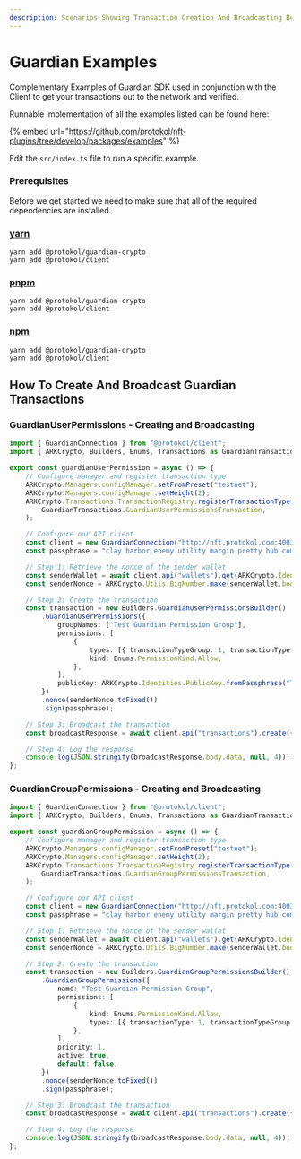 ```yaml
---
description: Scenarios Showing Transaction Creation And Broadcasting Best Practices
---
```


# Guardian Examples

Complementary Examples of Guardian SDK used in conjunction with the Client to get your transactions out to the network and verified.

Runnable implementation of all the examples listed can be found here:

{% embed url="https://github.com/protokol/nft-plugins/tree/develop/packages/examples" %}

Edit the `src/index.ts` file to run a specific example.

### Prerequisites

Before we get started we need to make sure that all of the required dependencies are installed.

### [yarn](https://classic.yarnpkg.com/lang/en/)

```text
yarn add @protokol/guardian-crypto
yarn add @protokol/client
```

### [pnpm](https://pnpm.js.org/)

```text
yarn add @protokol/guardian-crypto
yarn add @protokol/client
```

### [npm](https://www.npmjs.com/)

```text
yarn add @protokol/guardian-crypto
yarn add @protokol/client
```

## How To Create And Broadcast Guardian Transactions

### GuardianUserPermissions - Creating and Broadcasting

```typescript
import { GuardianConnection } from "@protokol/client";
import { ARKCrypto, Builders, Enums, Transactions as GuardianTransactions } from "@protokol/guardian-crypto";

export const guardianUserPermission = async () => {
    // Configure manager and register transaction type
    ARKCrypto.Managers.configManager.setFromPreset("testnet");
    ARKCrypto.Managers.configManager.setHeight(2);
    ARKCrypto.Transactions.TransactionRegistry.registerTransactionType(
        GuardianTransactions.GuardianUserPermissionsTransaction,
    );

    // Configure our API client
    const client = new GuardianConnection("http://nft.protokol.com:4003/api");
    const passphrase = "clay harbor enemy utility margin pretty hub comic piece aerobic umbrella acquire";

    // Step 1: Retrieve the nonce of the sender wallet
    const senderWallet = await client.api("wallets").get(ARKCrypto.Identities.Address.fromPassphrase(passphrase));
    const senderNonce = ARKCrypto.Utils.BigNumber.make(senderWallet.body.data.nonce).plus(1);

    // Step 2: Create the transaction
    const transaction = new Builders.GuardianUserPermissionsBuilder()
        .GuardianUserPermissions({
            groupNames: ["Test Guardian Permission Group"],
            permissions: [
                {
                    types: [{ transactionTypeGroup: 1, transactionType: 2 }],
                    kind: Enums.PermissionKind.Allow,
                },
            ],
            publicKey: ARKCrypto.Identities.PublicKey.fromPassphrase("This is my passphrase"),
        })
        .nonce(senderNonce.toFixed())
        .sign(passphrase);

    // Step 3: Broadcast the transaction
    const broadcastResponse = await client.api("transactions").create({ transactions: [transaction.build().toJson()] });

    // Step 4: Log the response
    console.log(JSON.stringify(broadcastResponse.body.data, null, 4));
};

```



### GuardianGroupPermissions - Creating and Broadcasting

```typescript
import { GuardianConnection } from "@protokol/client";
import { ARKCrypto, Builders, Enums, Transactions as GuardianTransactions } from "@protokol/guardian-crypto";

export const guardianGroupPermission = async () => {
    // Configure manager and register transaction type
    ARKCrypto.Managers.configManager.setFromPreset("testnet");
    ARKCrypto.Managers.configManager.setHeight(2);
    ARKCrypto.Transactions.TransactionRegistry.registerTransactionType(
        GuardianTransactions.GuardianGroupPermissionsTransaction,
    );

    // Configure our API client
    const client = new GuardianConnection("http://nft.protokol.com:4003/api");
    const passphrase = "clay harbor enemy utility margin pretty hub comic piece aerobic umbrella acquire";

    // Step 1: Retrieve the nonce of the sender wallet
    const senderWallet = await client.api("wallets").get(ARKCrypto.Identities.Address.fromPassphrase(passphrase));
    const senderNonce = ARKCrypto.Utils.BigNumber.make(senderWallet.body.data.nonce).plus(1);

    // Step 2: Create the transaction
    const transaction = new Builders.GuardianGroupPermissionsBuilder()
        .GuardianGroupPermissions({
            name: "Test Guardian Permission Group",
            permissions: [
                {
                    kind: Enums.PermissionKind.Allow,
                    types: [{ transactionType: 1, transactionTypeGroup: 1 }],
                },
            ],
            priority: 1,
            active: true,
            default: false,
        })
        .nonce(senderNonce.toFixed())
        .sign(passphrase);

    // Step 3: Broadcast the transaction
    const broadcastResponse = await client.api("transactions").create({ transactions: [transaction.build().toJson()] });

    // Step 4: Log the response
    console.log(JSON.stringify(broadcastResponse.body.data, null, 4));
};

```

